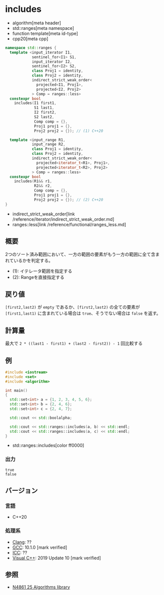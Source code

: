 # includes
* algorithm[meta header]
* std::ranges[meta namespace]
* function template[meta id-type]
* cpp20[meta cpp]

```cpp
namespace std::ranges {
  template <input_iterator I1,
            sentinel_for<I1> S1,
            input_iterator I2,
            sentinel_for<I2> S2,
            class Proj1 = identity,
            class Proj2 = identity,
            indirect_strict_weak_order<
              projected<I1, Proj1>,
              projected<I2, Proj2>
            > Comp = ranges::less>
  constexpr bool
    includes(I1 first1,
             S1 last1,
             I2 first2,
             S2 last2,
             Comp comp = {},
             Proj1 proj1 = {},
             Proj2 proj2 = {}); // (1) C++20

  template <input_range R1,
            input_range R2,
            class Proj1 = identity,
            class Proj2 = identity,
            indirect_strict_weak_order<
              projected<iterator_t<R1>, Proj1>,
              projected<iterator_t<R2>, Proj2>
            > Comp = ranges::less>
  constexpr bool
    includes(R1&& r1,
             R2&& r2,
             Comp comp = {},
             Proj1 proj1 = {},
             Proj2 proj2 = {}); // (2) C++20
}
```
* indirect_strict_weak_order[link /reference/iterator/indirect_strict_weak_order.md]
* ranges::less[link /reference/functional/ranges_less.md]

## 概要
2つのソート済み範囲において、一方の範囲の要素がもう一方の範囲に全て含まれているかを判定する。

- (1): イテレータ範囲を指定する
- (2): Rangeを直接指定する

## 戻り値
`[first2,last2)` が `empty` であるか、`[first2,last2)` の全ての要素が `[first1,last1)` に含まれている場合は `true`、そうでない場合は `false` を返す。


## 計算量
最大で `2 * ((last1 - first1) + (last2 - first2)) - 1` 回比較する


## 例
```cpp example
#include <iostream>
#include <set>
#include <algorithm>

int main()
{
  std::set<int> a = {1, 2, 3, 4, 5, 6};
  std::set<int> b = {2, 4, 6};
  std::set<int> c = {2, 4, 7};

  std::cout << std::boolalpha;

  std::cout << std::ranges::includes(a, b) << std::endl;
  std::cout << std::ranges::includes(a, c) << std::endl;
}
```
* std::ranges::includes[color ff0000]

### 出力
```
true
false
```

## バージョン
### 言語
- C++20

### 処理系
- [Clang](/implementation.md#clang): ??
- [GCC](/implementation.md#gcc): 10.1.0 [mark verified]
- [ICC](/implementation.md#icc): ??
- [Visual C++](/implementation.md#visual_cpp): 2019 Update 10 [mark verified]

## 参照
- [N4861 25 Algorithms library](https://timsong-cpp.github.io/cppwp/n4861/algorithms)
